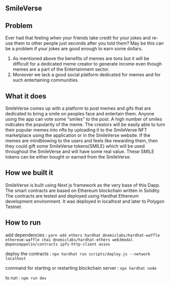 ## SmileVerse

## Problem
Ever had that feeling when your friends take credit for your jokes and re-use them to other people just seconds after you told them? May be this can be a problem if your jokes are good enough to earn some dollars. 
1. As mentioned above the benefits of memes are tons but it will be difficult for a dedicated meme creator to generate income even though memes are a part of the Entertainment sector.
2. Moreover we lack a good social platform dedicated for memes and for such entertaining communities.
 
## What it does
SmileVerse comes up with a platform to post memes and gifs that are dedicated to bring a smile on peoples face and entertain them. Anyone using the app can vote some "smiles" to the post. A high number of smiles indicates the popularity of the meme.
The creators will be easily able to turn their popular memes into nfts by uploading it to the SmileVerse NFT marketplace using the application or in the SmileVerse website.
If the memes are mindblowing to the users and feels like rewarding them, then they could gift some SmileVerse tokens(SMILE) which will be used throughout the SmileVerse and will have some real value. These SMILE tokens can be either bought or earned from the SmileVerse.

## How we built it
SmileVerse is built using Next js framework as the very base of this Dapp. The smart contracts are based on Ethereum blockchain written in Solidity. The contracts are tested and deployed using Hardhat Ethereum development environment. It was deployed in localhost and later to Polygon Testnet.

## How to run
add dependencies : 
`yarn add ethers hardhat @nomiclabs/hardhat-waffle ethereum-waffle chai @nomiclabs/hardhat-ethers web3modal @openzeppelin/contracts ipfs-http-client axios` 

deploy the contracts : 
`npx hardhat run scripts/deploy.js --network localhost`

command for starting or restarting blockchain server :
`npx hardhat node`

to run : 
`npm run dev`
